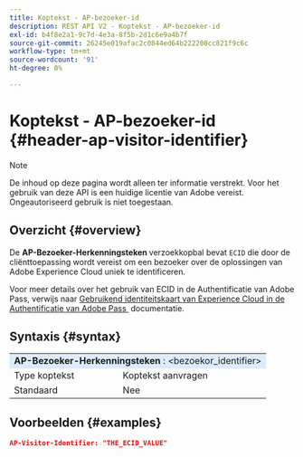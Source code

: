 ```yaml
---
title: Koptekst - AP-bezoeker-id
description: REST API V2 - Koptekst - AP-bezoeker-id
exl-id: b4f8e2a1-9c7d-4e3a-8f5b-2d1c6e9a4b7f
source-git-commit: 26245e019afac2c0844ed64b222208cc821f9c6c
workflow-type: tm+mt
source-wordcount: '91'
ht-degree: 0%

---
```



# Koptekst - AP-bezoeker-id {#header-ap-visitor-identifier}

>[!NOTE]
>
> De inhoud op deze pagina wordt alleen ter informatie verstrekt. Voor het gebruik van deze API is een huidige licentie van Adobe vereist. Ongeautoriseerd gebruik is niet toegestaan.

## Overzicht {#overview}

De <b> AP-Bezoeker-Herkenningsteken </b> verzoekkopbal bevat `ECID` die door de cliënttoepassing wordt vereist om een bezoeker over de oplossingen van Adobe Experience Cloud uniek te identificeren.

Voor meer details over het gebruik van ECID in de Authentificatie van Adobe Pass, verwijs naar [&#x200B; Gebruikend identiteitskaart van Experience Cloud in de Authentificatie van Adobe Pass &#x200B;](../../../../features-premium/analytics/exp-cloud-id-authn.md) documentatie.

## Syntaxis {#syntax}

<table style="table-layout:auto">
   <tr>
      <td style="background-color: #DEEBFF;" colspan="2"><b> AP-Bezoeker-Herkenningsteken </b>: &lt;bezoekor_identifier&gt;</td>
   </tr>
   <tr>
      <td>Type koptekst</td>
      <td>Koptekst aanvragen</td>
   </tr>
   <tr>
      <td>Standaard</td>
      <td>Nee</td>
   </tr>
</table>

## Voorbeelden {#examples}

```JSON
AP-Visitor-Identifier: "THE_ECID_VALUE"
```
